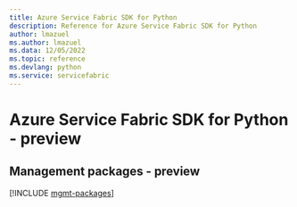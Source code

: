 ```yaml
---
title: Azure Service Fabric SDK for Python
description: Reference for Azure Service Fabric SDK for Python
author: lmazuel
ms.author: lmazuel
ms.data: 12/05/2022
ms.topic: reference
ms.devlang: python
ms.service: servicefabric
---
```

# Azure Service Fabric SDK for Python - preview

## Management packages - preview
[!INCLUDE [mgmt-packages](service-fabric-mgmt-index.md)]